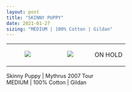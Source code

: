```yaml
---
layout: post
title: "SKINNY PUPPY"
date: 2021-01-27
sizing: "MEDIUM | 100% Cotton | Gildan"
---
```




<table style="width:100%;"><tr><td style="vertical-align:top;">
      <figure class="tmblr-full" data-orig-height="2048" data-orig-width="1365" data-orig-src="https://concertshirts.netlify.app/shirts/0139/0139-01.jpg"><img src="https://64.media.tumblr.com/522731a6762a7c3a863d30c5c5e5b2af/1508030b0433a774-8e/s540x810/98dcfaaf2b25f13ee87472e84c8fafc10deaea71.jpg" data-orig-height="2048" data-orig-width="1365" data-orig-src="https://concertshirts.netlify.app/shirts/0139/0139-01.jpg"/></figure></td>
    <td style="vertical-align:top;">
      <figure class="tmblr-full" data-orig-height="2048" data-orig-width="1365" data-orig-src="https://concertshirts.netlify.app/shirts/0139/0139-02.jpg"><img src="https://64.media.tumblr.com/70807ba7ae5b673eb1f63b3f42d60d2c/1508030b0433a774-5a/s540x810/246c28f14a8488e27cffd057956206781a03ea71.jpg" data-orig-height="2048" data-orig-width="1365" data-orig-src="https://concertshirts.netlify.app/shirts/0139/0139-02.jpg"/></figure></td><td class="sold-overlay"><p class="sold-text">ON HOLD</p></td>
  </tr></table><p>
  Skinny Puppy | Mythrus 2007 Tour<br/>MEDIUM | 100% Cotton | Gildan
</p>
